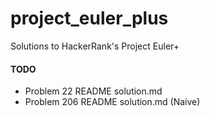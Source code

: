 # project_euler_plus
Solutions to HackerRank's Project Euler+

#### TODO
* Problem 22 README solution.md
* Problem 206 README solution.md (Naive)
